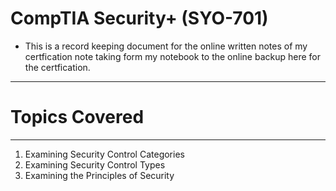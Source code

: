 # CompTIA Security+ (SYO-701)

- This is a record keeping document for the online written notes of my certfication note taking
form my notebook to the online backup here for the certfication. 

----------------------
  # Topics Covered
-----------------------

1. Examining Security Control Categories
2. Examining Security Control Types 
3. Examining the Principles of Security

